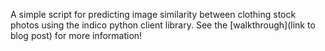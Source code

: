 A simple script for predicting image similarity between clothing stock photos using the indico python client library. See the [walkthrough](link to blog post) for more information!
